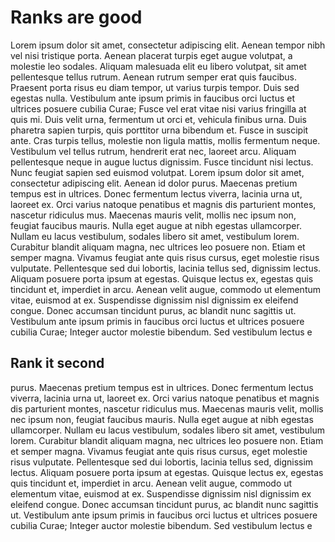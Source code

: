 

# Ranks are good
Lorem ipsum dolor sit amet, consectetur adipiscing elit. Aenean tempor nibh vel nisi tristique porta. Aenean placerat turpis eget augue volutpat, a molestie leo sodales. Aliquam malesuada elit eu libero volutpat, sit amet pellentesque tellus rutrum. Aenean rutrum semper erat quis faucibus. Praesent porta risus eu diam tempor, ut varius turpis tempor. Duis sed egestas nulla. Vestibulum ante ipsum primis in faucibus orci luctus et ultrices posuere cubilia Curae; Fusce vel erat vitae nisi varius fringilla at quis mi. Duis velit urna, fermentum ut orci et, vehicula finibus urna. Duis pharetra sapien turpis, quis porttitor urna bibendum et. Fusce in suscipit ante. Cras turpis tellus, molestie non ligula mattis, mollis fermentum neque. Vestibulum vel tellus rutrum, hendrerit erat nec, laoreet arcu. Aliquam pellentesque neque in augue luctus dignissim. Fusce tincidunt nisi lectus. Nunc feugiat sapien sed euismod volutpat. Lorem ipsum dolor sit amet, consectetur adipiscing elit. Aenean id dolor purus. Maecenas pretium tempus est in ultrices. Donec fermentum lectus viverra, lacinia urna ut, laoreet ex. Orci varius natoque penatibus et magnis dis parturient montes, nascetur ridiculus mus. Maecenas mauris velit, mollis nec ipsum non, feugiat faucibus mauris. Nulla eget augue at nibh egestas ullamcorper. Nullam eu lacus vestibulum, sodales libero sit amet, vestibulum lorem. Curabitur blandit aliquam magna, nec ultrices leo posuere non. Etiam et semper magna. Vivamus feugiat ante quis risus cursus, eget molestie risus vulputate. Pellentesque sed dui lobortis, lacinia tellus sed, dignissim lectus. Aliquam posuere porta ipsum at egestas. Quisque lectus ex, egestas quis tincidunt et, imperdiet in arcu. Aenean velit augue, commodo ut elementum vitae, euismod at ex. Suspendisse dignissim nisl dignissim ex eleifend congue. Donec accumsan tincidunt purus, ac blandit nunc sagittis ut. Vestibulum ante ipsum primis in faucibus orci luctus et ultrices posuere cubilia Curae; Integer auctor molestie bibendum. Sed vestibulum lectus e

## Rank it second

purus. Maecenas pretium tempus est in ultrices. Donec fermentum lectus viverra, lacinia urna ut, laoreet ex. Orci varius natoque penatibus et magnis dis parturient montes, nascetur ridiculus mus. Maecenas mauris velit, mollis nec ipsum non, feugiat faucibus mauris. Nulla eget augue at nibh egestas ullamcorper. Nullam eu lacus vestibulum, sodales libero sit amet, vestibulum lorem. Curabitur blandit aliquam magna, nec ultrices leo posuere non. Etiam et semper magna. Vivamus feugiat ante quis risus cursus, eget molestie risus vulputate. Pellentesque sed dui lobortis, lacinia tellus sed, dignissim lectus. Aliquam posuere porta ipsum at egestas. Quisque lectus ex, egestas quis tincidunt et, imperdiet in arcu. Aenean velit augue, commodo ut elementum vitae, euismod at ex. Suspendisse dignissim nisl dignissim ex eleifend congue. Donec accumsan tincidunt purus, ac blandit nunc sagittis ut. Vestibulum ante ipsum primis in faucibus orci luctus et ultrices posuere cubilia Curae; Integer auctor molestie bibendum. Sed vestibulum lectus e

